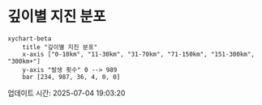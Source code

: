 # 깊이별 지진 분포

```mermaid
xychart-beta
    title "깊이별 지진 분포"
    x-axis ["0-10km", "11-30km", "31-70km", "71-150km", "151-300km", "300km+"]
    y-axis "발생 횟수" 0 --> 989
    bar [234, 987, 36, 4, 0, 0]
```

업데이트 시간: 2025-07-04 19:03:20
